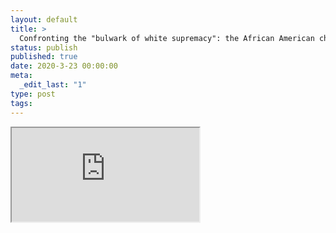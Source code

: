 ```yaml
---
layout: default
title: >
  Confronting the "bulwark of white supremacy": the African American challenge to White Australia, 1941-1945
status: publish
published: true
date: 2020-3-23 00:00:00
meta:
  _edit_last: "1"
type: post
tags:
---
```

<div  id="qrcode"></div>
<div>
<iframe src="https://researchers.mq.edu.au/en/publications/confronting-the-bulwark-of-white-supremacy-the-african-american-c">
</iframe>
</div>

<script type="text/javascript" src="/js/qr/qrcode.js"></script>
<script type="text/javascript">
new QRCode(document.getElementById("qrcode"), "https://researchers.mq.edu.au/en/publications/confronting-the-bulwark-of-white-supremacy-the-african-american-c");
</script>
        